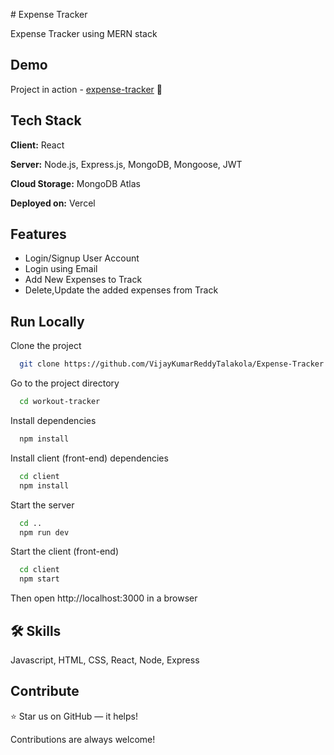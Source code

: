 ﻿﻿# Expense Tracker

Expense Tracker using MERN stack

## Demo

Project in action - [expense-tracker](https://expense-tracker.vercel.app) 🚀

## Tech Stack

**Client:** React

**Server:** Node.js, Express.js, MongoDB, Mongoose, JWT

**Cloud Storage:** MongoDB Atlas

**Deployed on:** Vercel

## Features

- Login/Signup User Account
- Login using Email
- Add New Expenses to Track
- Delete,Update the added expenses from Track

## Run Locally

Clone the project

```bash
  git clone https://github.com/VijayKumarReddyTalakola/Expense-Tracker.git
```

Go to the project directory

```bash
  cd workout-tracker
```

Install dependencies

```bash
  npm install
```

Install client (front-end) dependencies

```bash
  cd client
  npm install
```

Start the server

```bash
  cd ..
  npm run dev
```

Start the client (front-end)

```bash
  cd client
  npm start
```

Then open http://localhost:3000 in a browser

## 🛠 Skills

Javascript, HTML, CSS, React, Node, Express

## Contribute

⭐ Star us on GitHub — it helps!

Contributions are always welcome!
